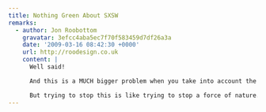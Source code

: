 ```yaml
---
title: Nothing Green About SXSW
remarks:
  - author: Jon Roobottom
    gravatar: 3efcc4aba5ec7f70f583459d7df26a3a
    date: '2009-03-16 08:42:30 +0000'
    url: http://roodesign.co.uk
    content: |
      Well said!

      And this is a MUCH bigger problem when you take into account the 100s of non-web confs at somewhere like the NEC each year. Then multiply that by the amount of venues in the world. I'd say that compared to things like the boat show SXSW isn't, by far, the worst.

      But trying to stop this is like trying to stop a force of nature. Advertisers will have their way. I look forward to hearing what action we as a community can take to stop this damaging practice.
---
```

